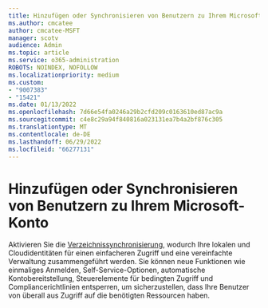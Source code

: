 ```yaml
---
title: Hinzufügen oder Synchronisieren von Benutzern zu Ihrem Microsoft-Konto
ms.author: cmcatee
author: cmcatee-MSFT
manager: scotv
audience: Admin
ms.topic: article
ms.service: o365-administration
ROBOTS: NOINDEX, NOFOLLOW
ms.localizationpriority: medium
ms.custom:
- "9007383"
- "15421"
ms.date: 01/13/2022
ms.openlocfilehash: 7d66e54fa0246a29b2cfd209c0163610ed87ac9a
ms.sourcegitcommit: c4e8c29a94f840816a023131ea7b4a2bf876c305
ms.translationtype: MT
ms.contentlocale: de-DE
ms.lasthandoff: 06/29/2022
ms.locfileid: "66277131"
---
```

# <a name="add-or-sync-users-to-your-microsoft-account"></a>Hinzufügen oder Synchronisieren von Benutzern zu Ihrem Microsoft-Konto

Aktivieren Sie die [Verzeichnissynchronisierung](https://admin.microsoft.com/AdminPortal/Home#/featureexplorer/security/Identity), wodurch Ihre lokalen und Cloudidentitäten für einen einfacheren Zugriff und eine vereinfachte Verwaltung zusammengeführt werden. Sie können neue Funktionen wie einmaliges Anmelden, Self-Service-Optionen, automatische Kontobereitstellung, Steuerelemente für bedingten Zugriff und Compliancerichtlinien entsperren, um sicherzustellen, dass Ihre Benutzer von überall aus Zugriff auf die benötigten Ressourcen haben.
